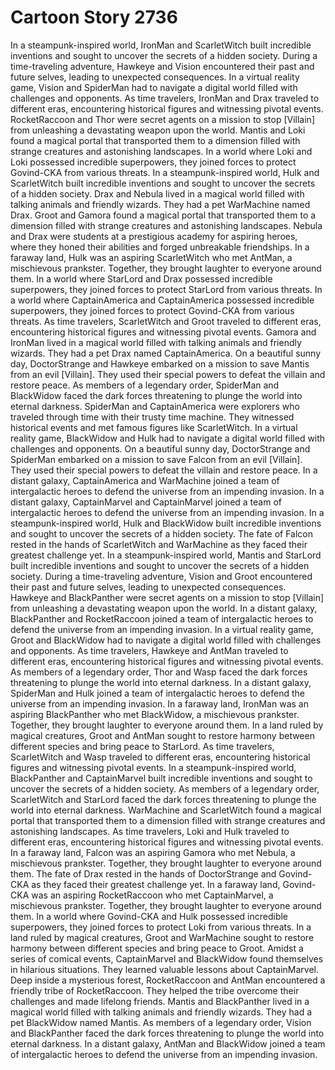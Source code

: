 # Cartoon Story 2736

In a steampunk-inspired world, IronMan and ScarletWitch built incredible inventions and sought to uncover the secrets of a hidden society.
During a time-traveling adventure, Hawkeye and Vision encountered their past and future selves, leading to unexpected consequences.
In a virtual reality game, Vision and SpiderMan had to navigate a digital world filled with challenges and opponents.
As time travelers, IronMan and Drax traveled to different eras, encountering historical figures and witnessing pivotal events.
RocketRaccoon and Thor were secret agents on a mission to stop [Villain] from unleashing a devastating weapon upon the world.
Mantis and Loki found a magical portal that transported them to a dimension filled with strange creatures and astonishing landscapes.
In a world where Loki and Loki possessed incredible superpowers, they joined forces to protect Govind-CKA from various threats.
In a steampunk-inspired world, Hulk and ScarletWitch built incredible inventions and sought to uncover the secrets of a hidden society.
Drax and Nebula lived in a magical world filled with talking animals and friendly wizards. They had a pet WarMachine named Drax.
Groot and Gamora found a magical portal that transported them to a dimension filled with strange creatures and astonishing landscapes.
Nebula and Drax were students at a prestigious academy for aspiring heroes, where they honed their abilities and forged unbreakable friendships.
In a faraway land, Hulk was an aspiring ScarletWitch who met AntMan, a mischievous prankster. Together, they brought laughter to everyone around them.
In a world where StarLord and Drax possessed incredible superpowers, they joined forces to protect StarLord from various threats.
In a world where CaptainAmerica and CaptainAmerica possessed incredible superpowers, they joined forces to protect Govind-CKA from various threats.
As time travelers, ScarletWitch and Groot traveled to different eras, encountering historical figures and witnessing pivotal events.
Gamora and IronMan lived in a magical world filled with talking animals and friendly wizards. They had a pet Drax named CaptainAmerica.
On a beautiful sunny day, DoctorStrange and Hawkeye embarked on a mission to save Mantis from an evil [Villain]. They used their special powers to defeat the villain and restore peace.
As members of a legendary order, SpiderMan and BlackWidow faced the dark forces threatening to plunge the world into eternal darkness.
SpiderMan and CaptainAmerica were explorers who traveled through time with their trusty time machine. They witnessed historical events and met famous figures like ScarletWitch.
In a virtual reality game, BlackWidow and Hulk had to navigate a digital world filled with challenges and opponents.
On a beautiful sunny day, DoctorStrange and SpiderMan embarked on a mission to save Falcon from an evil [Villain]. They used their special powers to defeat the villain and restore peace.
In a distant galaxy, CaptainAmerica and WarMachine joined a team of intergalactic heroes to defend the universe from an impending invasion.
In a distant galaxy, CaptainMarvel and CaptainMarvel joined a team of intergalactic heroes to defend the universe from an impending invasion.
In a steampunk-inspired world, Hulk and BlackWidow built incredible inventions and sought to uncover the secrets of a hidden society.
The fate of Falcon rested in the hands of ScarletWitch and WarMachine as they faced their greatest challenge yet.
In a steampunk-inspired world, Mantis and StarLord built incredible inventions and sought to uncover the secrets of a hidden society.
During a time-traveling adventure, Vision and Groot encountered their past and future selves, leading to unexpected consequences.
Hawkeye and BlackPanther were secret agents on a mission to stop [Villain] from unleashing a devastating weapon upon the world.
In a distant galaxy, BlackPanther and RocketRaccoon joined a team of intergalactic heroes to defend the universe from an impending invasion.
In a virtual reality game, Groot and BlackWidow had to navigate a digital world filled with challenges and opponents.
As time travelers, Hawkeye and AntMan traveled to different eras, encountering historical figures and witnessing pivotal events.
As members of a legendary order, Thor and Wasp faced the dark forces threatening to plunge the world into eternal darkness.
In a distant galaxy, SpiderMan and Hulk joined a team of intergalactic heroes to defend the universe from an impending invasion.
In a faraway land, IronMan was an aspiring BlackPanther who met BlackWidow, a mischievous prankster. Together, they brought laughter to everyone around them.
In a land ruled by magical creatures, Groot and AntMan sought to restore harmony between different species and bring peace to StarLord.
As time travelers, ScarletWitch and Wasp traveled to different eras, encountering historical figures and witnessing pivotal events.
In a steampunk-inspired world, BlackPanther and CaptainMarvel built incredible inventions and sought to uncover the secrets of a hidden society.
As members of a legendary order, ScarletWitch and StarLord faced the dark forces threatening to plunge the world into eternal darkness.
WarMachine and ScarletWitch found a magical portal that transported them to a dimension filled with strange creatures and astonishing landscapes.
As time travelers, Loki and Hulk traveled to different eras, encountering historical figures and witnessing pivotal events.
In a faraway land, Falcon was an aspiring Gamora who met Nebula, a mischievous prankster. Together, they brought laughter to everyone around them.
The fate of Drax rested in the hands of DoctorStrange and Govind-CKA as they faced their greatest challenge yet.
In a faraway land, Govind-CKA was an aspiring RocketRaccoon who met CaptainMarvel, a mischievous prankster. Together, they brought laughter to everyone around them.
In a world where Govind-CKA and Hulk possessed incredible superpowers, they joined forces to protect Loki from various threats.
In a land ruled by magical creatures, Groot and WarMachine sought to restore harmony between different species and bring peace to Groot.
Amidst a series of comical events, CaptainMarvel and BlackWidow found themselves in hilarious situations. They learned valuable lessons about CaptainMarvel.
Deep inside a mysterious forest, RocketRaccoon and AntMan encountered a friendly tribe of RocketRaccoon. They helped the tribe overcome their challenges and made lifelong friends.
Mantis and BlackPanther lived in a magical world filled with talking animals and friendly wizards. They had a pet BlackWidow named Mantis.
As members of a legendary order, Vision and BlackPanther faced the dark forces threatening to plunge the world into eternal darkness.
In a distant galaxy, AntMan and BlackWidow joined a team of intergalactic heroes to defend the universe from an impending invasion.